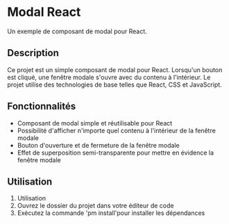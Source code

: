 # Modal React

Un exemple de composant de modal pour React.

## Description

Ce projet est un simple composant de modal pour React. Lorsqu'un bouton est cliqué, une fenêtre modale s'ouvre avec du contenu à l'intérieur.
Le projet utilise des technologies de base telles que React, CSS et JavaScript.

## Fonctionnalités

- Composant de modal simple et réutilisable pour React
- Possibilité d'afficher n'importe quel contenu à l'intérieur de la fenêtre modale
- Bouton d'ouverture et de fermeture de la fenêtre modale
- Effet de superposition semi-transparente pour mettre en évidence la fenêtre modale

## Utilisation

1. Utilisation
2. Ouvrez le dossier du projet dans votre éditeur de code
3. Exécutez la commande 'pm install'pour installer les dépendances

